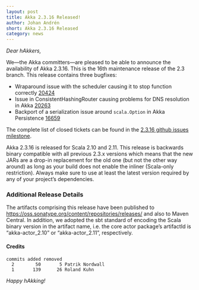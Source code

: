 ```yaml
---
layout: post
title: Akka 2.3.16 Released!
author: Johan Andrén
short: Akka 2.3.16 Released
category: news
---
```


*Dear hAkkers,*

We—the Akka committers—are pleased to be able to announce the availability of Akka 2.3.16.
This is the 16th maintenance release of the 2.3 branch.
This release contains three bugfixes:

- Wraparound issue with the scheduler causing it to stop function correctly [20424](https://github.com/akka/akka/issues/20424)
- Issue in ConsistentHashingRouter causing problems for DNS resolution in Akka [20263](https://github.com/akka/akka/issues/20263)
- Backport of a serialization issue around `scala.Option` in Akka Persistence [16659](https://github.com/akka/akka/issues/16659)

The complete list of closed tickets can be found in the [2.3.16 github issues milestone](https://github.com/akka/akka/issues?q=milestone%3A2.3.16+is%3Aclosed).

Akka 2.3.16 is released for Scala 2.10 and 2.11. This release is backwards binary compatible with all previous 2.3.x versions which means that the new JARs are a drop-in replacement for the old one (but not the other way around) as long as your build does not enable the inliner (Scala-only restriction).
Always make sure to use at least the latest version required by any of your project’s dependencies.

### Additional Release Details ###

The artifacts comprising this release have been published to https://oss.sonatype.org/content/repositories/releases/ and also to Maven Central. In addition, we adopted the sbt standard of encoding the Scala binary version in the artifact name, i.e. the core actor package’s artifactId is “akka-actor_2.10” or “akka-actor_2.11”, respectively.

#### Credits ####

    commits added removed
      2        50       5 Patrik Nordwall
      1       139      26 Roland Kuhn

*Happy hAkking!*
